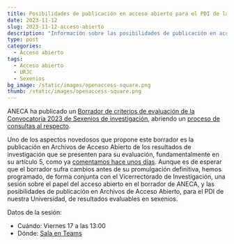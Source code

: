 ```yaml
---
title: Posibilidades de publicación en acceso abierto para el PDI de la URJC
date: 2023-11-12
slug: 2023-11-12-acceso-abierto
description: "Información sobre las posibilidades de publicación en acceso abierto que tiene el PDI de la URJC"
type: post
categories:
  - Acceso abierto
tags:
  - Acceso abierto
  - URJC
  - Sexenios
bg_image: /static/images/openaccess-square.png
thumb: /static/images/openaccess-square.png
---
```


ANECA ha publicado un [Borrador de criterios de evaluación de la Convocatoria 2023 de Sexenios de investigación](https://www.aneca.es/documents/20123/49576/Borrador+Resolucion+Criterios+CNEAI+2023_061123.pdf), abriendo un [proceso de consultas al respecto](https://www.aneca.es/-/consulta-p%C3%BAblica-sobre-el-borrador-de-criterios-de-evaluaci%C3%B3n-de-la-pr%C3%B3xima-convocatoria-2023-del-sexenio-de-investigaci%C3%B3n).

Uno de los aspectos novedosos que propone este borrador es la publicación en Archivos de Acceso Abierto de los resultados de investigación que se presenten para su evaluación, fundamentalmente en su artículo 5, como ya [comentamos hace unos días](/blog/borrador-de-sexenios-y-acceso-abierto/). Aunque es de esperar que el borrador sufra cambios antes de su promulgación definitiva, hemos programado, de forma conjunta con el Vicerrectorado de Investigación, una sesión sobre el papel del acceso abierto en el borrador de ANECA, y las posibilidades de publicación en Archivos de Acceso Abierto, para el PDI de nuestra Universidad, de resultados evaluables en sexenios.

Datos de la sesión:

* Cuándo: Viernes 17 a las 13:00 
* Dónde: [Sala en Teams](https://teams.microsoft.com/l/meetup-join/19%3ameeting_ZTA1YzYwZDgtYTQ2Yi00ZDNhLWJmYjAtMTA5YjVjNmRhOWFi%40thread.v2/0?context=%7b%22Tid%22%3a%225f84c4ea-370d-4b9e-830c-756f8bf1b51f%22%2c%22Oid%22%3a%22f39a6111-b3eb-43a6-98c0-a4d0f78c6742%22%7d)

